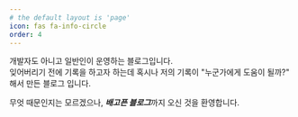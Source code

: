 ```yaml
---
# the default layout is 'page'
icon: fas fa-info-circle
order: 4
---
```


개발자도 아니고 일반인이 운영하는 블로그입니다.  
잊어버리기 전에 기록을 하고자 하는데 혹시나 저의 기록이 "누군가에게 도움이 될까?" 해서 만든 블로그 입니다.  

무엇 때문인지는 모르겠으나, ***배고픈 블로그***까지 오신 것을 환영합니다.